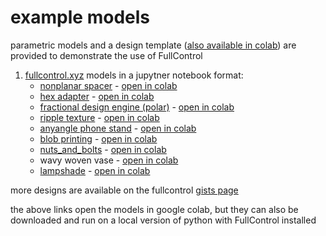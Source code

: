 # example models

parametric models and a design template ([also available in colab](https://colab.research.google.com/github/FullControlXYZ/fullcontrol/blob/master/models/colab/design_template_colab.ipynb)) are provided to demonstrate the use of FullControl 

1. [fullcontrol.xyz](https://fullcontrol.xyz) models in a jupytner notebook format:
    - [nonplanar spacer](https://fullcontrol.xyz/#/models/971ff7)  - [open in colab](https://colab.research.google.com/github/FullControlXYZ/fullcontrol/blob/master/models/colab/nonplanar_spacer_colab.ipynb)
    - [hex adapter](https://fullcontrol.xyz/#/models/ff1d4e)  - [open in colab](https://colab.research.google.com/github/FullControlXYZ/fullcontrol/blob/master/models/colab/hex_adapter_colab.ipynb)
    - [fractional design engine (polar)](https://fullcontrol.xyz/#/models/a72616)  - [open in colab](https://colab.research.google.com/github/FullControlXYZ/fullcontrol/blob/master/models/colab/fractional_design_engine_polar_colab.ipynb)
    - [ripple texture](https://fullcontrol.xyz/#/models/4a0397)  - [open in colab](https://colab.research.google.com/github/FullControlXYZ/fullcontrol/blob/master/models/colab/ripple_texture_colab.ipynb)
    - [anyangle phone stand](https://fullcontrol.xyz/#/models/4d0e78)  - [open in colab](https://colab.research.google.com/github/FullControlXYZ/fullcontrol/blob/master/models/colab/anyangle_phone_stand_colab.ipynb)
    - [blob printing](https://fullcontrol.xyz/#/models/800020)  - [open in colab](https://colab.research.google.com/github/FullControlXYZ/fullcontrol/blob/master/models/colab/blob_printing_colab.ipynb)
    - [nuts_and_bolts](https://fullcontrol.xyz/#/models/393a4c)  - [open in colab](https://colab.research.google.com/github/FullControlXYZ/fullcontrol/blob/master/models/colab/nuts_and_bolts_colab.ipynb)
    - wavy woven vase - [open in colab](https://colab.research.google.com/github/FullControlXYZ/fullcontrol/blob/master/models/colab/wavy_woven_vase_colab.ipynb)
    - [lampshade](https://fullcontrol.xyz/#/models/ebdc86)  - [open in colab](https://colab.research.google.com/gist/fullcontrol-xyz/589c78de0093698a07ec724af6428f09/fullcontrol-lampshade.ipynb)

more designs are available on the fullcontrol [gists page](https://gist.github.com/fullcontrol-xyz)

the above links open the models in google colab, but they can also be downloaded and run on a local version of python with FullControl installed